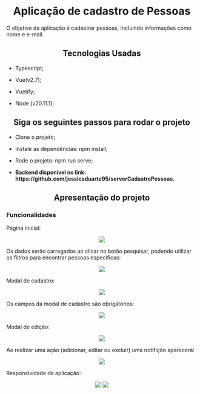<h1 align="center"> Aplicação de cadastro de Pessoas </h1>
<p> O objetivo da aplicação é cadastrar pessoas, incluindo informações como nome e e-mail.</p>

<h2 align="center"> Tecnologias Usadas</h2>

- Typescript;

- Vue(v2.7);

- Vuetify;

- Node  (v20.11.1);

<h2 align="center">  Siga os seguintes passos para rodar o projeto </h2>

- Clone o projeto;

- Instale as dependências: npm install;

- Rode o projeto: npm run serve;

- <p> <strong>Backend disponível no link: https://github.com/jessicaduarte95/serverCadastroPessoas. </strong> </p>

<h2 align="center"> Apresentação do projeto </h2>

### Funcionalidades

<p>Página inicial: </p>

<div display="flex" align="center">
  <img src="/src/assets/projectImg/img1.png">
</div>

<p>Os dados serão carregados ao clicar no botão pesquisar, podendo utilizar os filtros para encontrar pessoas específicas: </p>

<div display="flex" align="center">
  <img src="/src/assets/projectImg/img2.png">
</div>

<p>Modal de cadastro: </p>

<div display="flex" align="center">
  <img src="/src/assets/projectImg/img3.png">
</div>

<p>Os campos da modal de cadastro são obrigatórios: </p>

<div display="flex" align="center">
  <img src="/src/assets/projectImg/img4.png">
</div>

<p>Modal de edição: </p>

<div display="flex" align="center">
  <img src="/src/assets/projectImg/img5.png">
</div>

<p>Ao realizar uma ação (adicionar, editar ou excluir) uma notifição aparecerá: </p>

<div display="flex" align="center">
  <img src="/src/assets/projectImg/img6.png">
</div>

<p>Responsividade da aplicação: </p>

<div display="flex" align="center">
  <img src="/src/assets/projectImg/img7.png">
  <img src="/src/assets/projectImg/img8.png">
</div>
